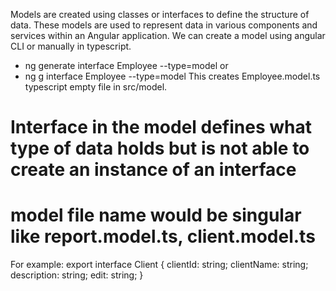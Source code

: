 Models are created using classes or interfaces to define the structure of data. These models are used to represent data in various components and services within an Angular application.
We can create a model using angular CLI or manually in typescript.

- ng generate interface Employee --type=model or
- ng g interface Employee --type=model
  This creates Employee.model.ts typescript empty file in src/model.

# Interface in the model defines what type of data holds but is not able to create an instance of an interface

# model file name would be singular like report.model.ts, client.model.ts

For example:
export interface Client {
clientId: string;
clientName: string;
description: string;
edit: string;
}
